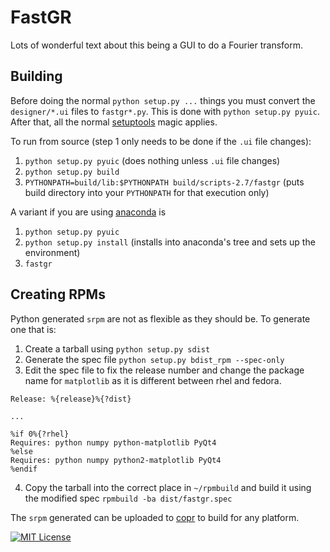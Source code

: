 FastGR
======

Lots of wonderful text about this being a GUI to do a Fourier transform.

Building
--------

Before doing the normal `python setup.py ...` things you must convert the
`designer/*.ui` files to `fastgr*.py`. This is done with
`python setup.py pyuic`. After that, all the normal
[setuptools](https://pythonhosted.org/setuptools/setuptools.html) magic applies.

To run from source (step 1 only needs to be done if the `.ui` file changes):

1. `python setup.py pyuic` (does nothing unless `.ui` file changes)
1. `python setup.py build`
3. `PYTHONPATH=build/lib:$PYTHONPATH build/scripts-2.7/fastgr` (puts
   build directory into your `PYTHONPATH` for that execution only)

A variant if you are using [anaconda](https://www.continuum.io/why-anaconda) is

1. `python setup.py pyuic`
1. `python setup.py install` (installs into anaconda's tree and sets up the environment)
3. `fastgr`

Creating RPMs
-------------

Python generated `srpm` are not as flexible as they should be. To
generate one that is:

1. Create a tarball using `python setup.py sdist`
2. Generate the spec file `python setup.py bdist_rpm --spec-only`
3. Edit the spec file to fix the release number and change the package name for `matplotlib` as it is different between rhel and fedora.
```
Release: %{release}%{?dist}

...

%if 0%{?rhel}
Requires: python numpy python-matplotlib PyQt4
%else
Requires: python numpy python2-matplotlib PyQt4
%endif
```
4. Copy the tarball into the correct place in `~/rpmbuild` and build it using the modified spec `rpmbuild -ba dist/fastgr.spec`

The `srpm` generated can be uploaded to [copr](http://copr.fedoraproject.org) to build for any platform.


[![MIT License](https://img.shields.io/badge/license-MIT-blue.svg)](http://opensource.org/licenses/MIT)
